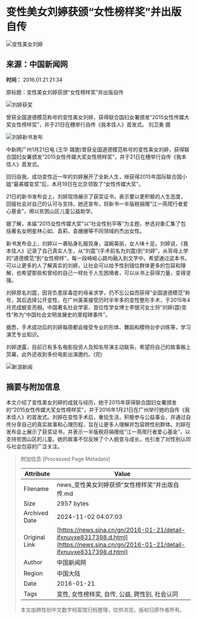 # 变性美女刘婷获颁“女性榜样奖”并出版自传

![变性美女刘婷](//n.sinaimg.cn/sinakd10200/360/w180h180/20221208/9a5e-68863e2aa95fcb69c00720aa3d256d64.jpg)

## 来源：中国新闻网

**时间：** 2016.01.21 21:34

原标题：变性美女刘婷获颁“女性榜样奖”并出版自传

![刘婷获奖](//k.sinaimg.cn/n/translate/20160121/3jlz-fxnuvwu4370806.jpg/w700d1q75cms.jpg?by=cms_fixed_width)

曾获全国道德模范称号的变性美女刘婷，获得联合国妇女署颁发“2015女性传媒大奖女性榜样奖”，并于21日在穗举行自传《我本佳人》首发式。 刘卫勇 摄

![刘婷新书发布](//k.sinaimg.cn/n/translate/20160121/LQS_-fxnuvwu4370808.jpg/w700d1q75cms.jpg?by=cms_fixed_width)

中新网广州1月21日电 (王华 璐旎)曾获全国道德模范称号的变性美女刘婷，获得联合国妇女署颁发“2015女性传媒大奖女性榜样奖”，并于21日在穗举行自传《我本佳人》首发式。

回归自我、成功变性近一年的刘婷展开了全新人生，继获得2015年国际联合国小姐“最美蝶变奖”后，本月19日在北京领取了“女性传媒大奖”。

21日的新书发布会上，刘婷现场展示了获奖证书，表示要以更积极的人生态度，回报社会对自己的认可与支持。她还宣布，将新书一半版税捐赠“江一燕爬行者爱心基金”，用以贫困山区儿童公益助学。

据了解，本届“2015女性传媒大奖”以“社会性别平等”为主题，参选对象汇集了包括著名女明星林心如、袁莉、袁姗姗等不同领域的杰出女性。

新书发布会上，刘婷以一袭贴身礼服现身，温婉美丽，女人味十足。刘婷说，《我本佳人》记录了自己真实人生，从“刘霆”(手术前名为刘霆)到“刘婷”，从背母上学的“道德模范”到“女性榜样”，每一段崎岖心路均融入到文字中。希望通过这本书，可以让更多的人了解真实的刘婷，让社会可以给予性别错位群体更多的包容和理解，也希望那些和曾经的自己一样处于人生困境者，可以从书上获得力量，变得坚强。

刘婷原名刘霆，因背负患尿毒症的母亲求学，仍不忘公益而获得“全国道德模范”称号，其后选择公开变性，在广州美莱接受历时半年多的变性整形手术，于2015年4月完成蜕变亮相。中国著名社会学家、首位性学女博士李银河女士将“刘婷(霆)变性”称为“中国社会文明发展史的里程碑事件”。

据悉，手术成功后的刘婷每周都会接受专业的形体、舞蹈和模特台步训练等，学习演艺专业知识。

刘婷透露，目前已有多名电影投资人及知名导演主动联系，希望将自己的故事搬上荧幕，此外还收到多份电影出演邀约。(完)

![新浪新闻](https://n.sinaimg.cn/default/80905340/20200331/sinalogo.png)

## 摘要与附加信息

<!-- tcd_abstract -->
本文介绍了变性美女刘婷的成就与经历，她于2015年获得联合国妇女署颁发的“2015女性传媒大奖女性榜样奖”，并于2016年1月21日在广州举行她的自传《我本佳人》的首发式。刘婷在变性手术后，重拾生活，积极参与公益事业，并通过自传分享自己的真实故事和心理历程，旨在让更多人理解并包容跨性别群体。刘婷在发布会上展示了获奖证书，并表示一半版税将捐赠给“江一燕爬行者爱心基金”，以支持贫困山区的儿童。她的故事不仅反映了个人蜕变与成长，也引发了对性别认同与社会包容的广泛关注。
<!-- tcd_abstract_end -->

> 附加信息 [Processed Page Metadata]
>
> | Attribute       | Value                                  |
> |-----------------|----------------------------------------|
> | Filename        | news_变性美女刘婷获颁“女性榜样奖”并出版自传.md                             |
> | Size            | 2957 bytes                           |
> | Archived Date   | 2024-11-02 04:07:03                             |
> | Original Link   | [https://news.sina.cn/gn/2016-01-21/detail-ifxnuvxe8317398.d.html](https://news.sina.cn/gn/2016-01-21/detail-ifxnuvxe8317398.d.html)                       |
> | Author          | 中国新闻网                               |
> | Region          | 中国大陆                               |
> | Date            | 2016-01-21                                 |
> | Tags            | 变性, 女性榜样奖, 自传, 公益, 跨性别, 社会认同                                 |
>
> 本文由跨性别中文数字档案馆归档整理，仅供浏览。版权归原作者所有。
>